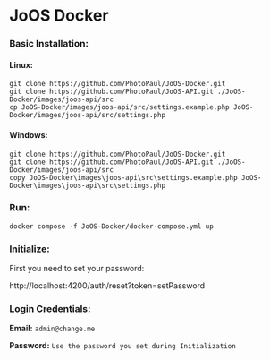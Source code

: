# JoOS Docker

### Basic Installation:

#### Linux:
```
git clone https://github.com/PhotoPaul/JoOS-Docker.git
git clone https://github.com/PhotoPaul/JoOS-API.git ./JoOS-Docker/images/joos-api/src
cp JoOS-Docker/images/joos-api/src/settings.example.php JoOS-Docker/images/joos-api/src/settings.php
```
#### Windows:
```
git clone https://github.com/PhotoPaul/JoOS-Docker.git
git clone https://github.com/PhotoPaul/JoOS-API.git ./JoOS-Docker/images/joos-api/src
copy JoOS-Docker\images\joos-api\src\settings.example.php JoOS-Docker\images\joos-api\src\settings.php
```
### Run:
```
docker compose -f JoOS-Docker/docker-compose.yml up
```

### Initialize:
First you need to set your password:

http://localhost:4200/auth/reset?token=setPassword

### Login Credentials:
**Email:** `admin@change.me`

**Password:** `Use the password you set during Initialization`
